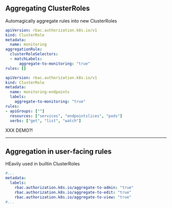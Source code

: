 ## Aggregating ClusterRoles

Automagically aggregate rules into new ClusterRoles [](https://kubernetes.io/docs/reference/access-authn-authz/rbac/#aggregated-clusterroles)

```yaml
apiVersion: rbac.authorization.k8s.io/v1
kind: ClusterRole
metadata:
  name: monitoring
aggregationRule:
  clusterRoleSelectors:
  - matchLabels:
      aggregate-to-monitoring: "true"
rules: []
```

<!-- .element: style="float: left; width: 24em;" -->

```yaml
apiVersion: rbac.authorization.k8s.io/v1
kind: ClusterRole
metadata:
  name: monitoring-endpoints
  labels:
    aggregate-to-monitoring: "true"
rules:
- apiGroups: [""]
  resources: ["services", "endpointslices", "pods"]
  verbs: ["get", "list", "watch"]
```

<!-- .element: style="float: right; width: 25em;" -->

XXX DEMO?!

---

## Aggregation in user-facing rules

HEavily used in builtin ClusterRoles [](https://kubernetes.io/docs/reference/access-authn-authz/rbac/#user-facing-roles)

```yaml
#...
metadata:
  labels:
    rbac.authorization.k8s.io/aggregate-to-admin: "true"
    rbac.authorization.k8s.io/aggregate-to-edit: "true"
    rbac.authorization.k8s.io/aggregate-to-view: "true"
#...
```
